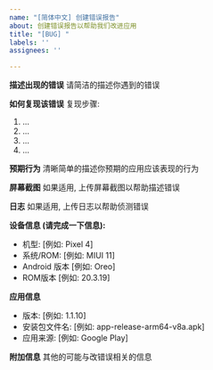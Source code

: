 ```yaml
---
name: "[简体中文] 创建错误报告"
about: 创建错误报告以帮助我们改进应用
title: "[BUG] "
labels: ''
assignees: ''

---
```


**描述出现的错误**
请简洁的描述你遇到的错误

**如何复现该错误**
复现步骤:
1. ...
2. ...
3. ...
4. ...

**预期行为**
清晰简单的描述你预期的应用应该表现的行为

**屏幕截图**
如果适用, 上传屏幕截图以帮助描述错误

**日志**
如果适用, 上传日志以帮助侦测错误

**设备信息 (请完成一下信息):**
 - 机型: [例如: Pixel 4]
 - 系统/ROM: [例如: MIUI 11]
 - Android 版本 [例如: Oreo]
 - ROM版本 [例如: 20.3.19]

**应用信息**
 - 版本: [例如: 1.1.10]
 - 安装包文件名: [例如: app-release-arm64-v8a.apk]
 - 应用来源: [例如: Google Play]

**附加信息**
其他的可能与改错误相关的信息
